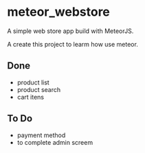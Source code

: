 # meteor_webstore
A simple web store app build with MeteorJS.

A create this project to learm how use meteor.

## Done
- product list
- product search
- cart itens

## To Do
- payment method
- to complete admin screem
